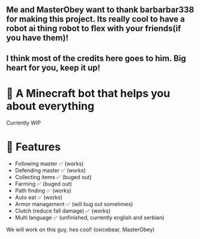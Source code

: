 ## Me and MasterObey want to thank barbarbar338 for making this project. Its really cool to have a robot ai thing robot to flex with your friends(if you have them)!
## I think most of the credits here goes to him. Big heart for you, keep it up!

# 🤖 A Minecraft bot that helps you about everything

Currently WIP

# 🎀 Features

-   Following master ✅ (works)
-   Defending master ✅ (works)
-   Collecting items ✅ (buged out)
-   Farming ✅ (buged out)
-   Path finding ✅ (works)
-   Auto eat ✅ (works)
-   Armor management ✅ (will bug out sometimes)
-   Clutch (reduce fall damage) ✅ (works)
-   Multi language ✅ (unfinished, currently english and serbian)

We will work on this guy, hes cool! (oxicebear, MasterObey)